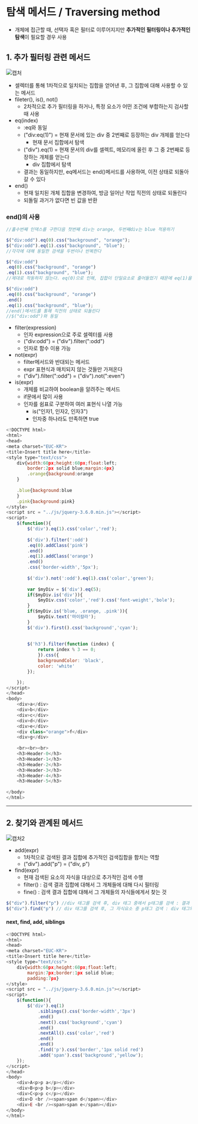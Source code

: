 # 탐색 메서드 / Traversing method
- 개체에 접근할 때, 선택자 혹은 필터로 이루어지지만 **추가적인 필터링이나 추가적인 탐색**이 필요할 경우 사용

## 1. 추가 필터링 관련 메서드   
![캡처](https://user-images.githubusercontent.com/99188096/165654262-d9c8a2d7-6274-46e9-a5f5-66140224ab5f.JPG)   
- 셀렉터를 통해 1차적으로 일치되는 집합을 얻어낸 후, 그 집합에 대해 사용할 수 있는 메서드
- fileter(), is(), not()
  - 2차적으로 추가 필터링을 하거나, 특정 요소가 어떤 조건에 부합하는지 검사할 때 사용
- eq(index)
  - :eq와 동일
  - ("div:eq(1)") = 현재 문서에 있는 div 중 2번째로 등장하는 div 개체를 얻는다
    - 현재 문서 집합에서 탐색
  - ("div").eq(1) = 현재 문서의 div를 셀렉트, 메모리에 올린 후 그 중 2번째로 등장하는 개체를 얻는다
    - div 집합에서 탐색
  - 결과는 동일하지만, eq메서드는 end()메서드를 사용하여, 이전 상태로 되돌아 갈 수 있다
- end()
  - 현재 일치된 개체 집합을 변경하여, 방금 일어난 작업 직전의 상태로 되돌린다
  - 되돌릴 과거가 없다면 빈 값을 반환   

### end()의 사용
```javascript
//홀수번째 인덱스를 구한다음 첫번째 div는 orange, 두번째div는 blue 적용하기

$("div:odd").eq(0).css("background", "orange");
$("div:odd").eq(1).css("background", "blue");
//각각에 대해 동일한 검색을 두번이나 반복한다

$("div:odd")
.eq(0).css("background", "orange")
.eq(1).css("background", "blue");
//제대로 작동하지 않는다. eq(0)으로 인해, 집합이 단일요소로 줄어들었기 때문에 eq(1)을 찾을 수 없다

$("div:odd")
.eq(0).css("background", "orange")
.end()
.eq(1).css("background", "blue");
//end()메서드를 통해 직전의 상태로 되돌린다
//$("div:odd")와 동일
```


- filter(expression)
  - 인자 expression으로 주로 셀렉터를 사용
  - ("div:odd") = ("div").filter(":odd")
  - 인자로 함수 이용 가능
- not(expr)
  - filter메서드와 반대되는 메서드
  - expr 표현식과 매치되지 않는 것들만 가져온다
  - ("div").filter(":odd") = ("div").not(":even")   
- is(expr)
  - 개체를 비교하여 boolean을 알려주는 메서드
  - if문에서 많이 사용
  - 인자를 쉼표로 구분하여 여러 표현식 나열 가능
    - is("인자1, 인자2, 인자3")
    - 인자중 하나라도 만족하면 true   

```javascript
<!DOCTYPE html>
<html>
<head>
<meta charset="EUC-KR">
<title>Insert title here</title>
<style type="text/css">
	div{width:60px;height:60px;float:left;
		border:2px solid blue;margin:4px}
		.orange{background:orange
	}
	
	.blue{background:blue
	}
	.pink{background:pink} 
</style>
<script src = "../js/jquery-3.6.0.min.js"></script>
<script>
	$(function(){
		$('div').eq(1).css('color','red');
		
		$('div').filter(':odd')
		.eq(0).addClass('pink')
		.end()
		.eq(1).addClass('orange')
		.end()
		.css('border-width','5px');
		
		$('div').not(':odd').eq(1).css('color','green');
		
		var $myDiv = $('div').eq(5);
		if($myDiv.is('div')){
			$myDiv.css('color','red').css('font-weight','bole');
		}
		if($myDiv.is('blue, .orange, .pink')){
			$myDiv.text('마이칼라');
		}
		$('div').first().css('background','cyan');
		
		
		$('h3').filter(function (index) {
			return index % 3 == 0;
			}).css({
			backgroundColor: 'black',
			color: 'white'
		});

	});
</script>
</head>
<body>
	<div>a</div>
	<div>b</div>
	<div>c</div>
	<div>d</div>
	<div>e</div>
	<div class="orange">f</div>
	<div>g</div>
	
	<br><br><br>
	<h3>Header-0</h3>
	<h3>Header-1</h3>
	<h3>Header-2</h3>
	<h3>Header-3</h3>
	<h3>Header-4</h3>
	<h3>Header-5</h3>
	
</body>
</html>
```

***

## 2. 찾기와 관계된 메서드
![캡처2](https://user-images.githubusercontent.com/99188096/165660711-1a29c690-c831-44ef-aa24-971733291825.JPG)   
- add(expr)
	- 1차적으로 검색된 결과 집합에 추가적인 검색집합을 함치는 역할
	- ("div").add("p") = ("div, p")
- find(expr)
	- 현재 검색된 요소의 자식을 대상으로 추가적인 검색 수행
	- filter() : 검색 결과 집합에 대해서 그 개체들에 대해 다시 필터링
	- fine() : 검색 결과 집합에 대해서 그 개체들의 자식들에게서 찾는 것   

```javascript
$("div").filter("p") //div 태그를 검색 후, div 태그 중에서 p태그를 검색 : 결과 없음
$("div").find("p") // div 태그를 검색 후, 그 자식요소 중 p태그 검색 : div 태그의 자식인 p태그
```

#### next, find, add, siblings
```javascript
<!DOCTYPE html>
<html>
<head>
<meta charset="EUC-KR">
<title>Insert title here</title>
<style type="text/css">
	div{width:60px;height:60px;float:left;
		margin:7px;border:1px solid blue;
		padding:7px}
</style>
<script src = "../js/jquery-3.6.0.min.js"></script>
<script>
	$(function(){
		$('div').eq(1)
			.siblings().css('border-width','3px')
			.end()
			.next().css('background','cyan')
			.end()
			.nextAll().css('color','red')
			.end()
			.end()
			.find('p').css('border','1px solid red')
			.add('span').css('background','yellow');
	});
</script>
</head>
<body>
	<div>A<p>p a</p></div>
	<div>B<p>p b</p></div>
	<div>C<p>p c</p></div>
	<div>D <br /><span>span d</span></div>
	<div>E <br /><span>span e</span></div>
</body>
</html>
```

